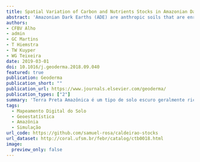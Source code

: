 ```yaml
---
title: Spatial Variation of Carbon and Nutrients Stocks in Amazonian Dark Earth
abstract: 'Amazonian Dark Earths (ADE) are anthropic soils that are enriched in carbon (C) and several nutrients, particularly calcium (Ca) and phosphorus (P), when compared to adjacent soils from the Amazon basin. Studies on ADE empower the understanding of complex pre-Columbian cultural development in the Amazon and may also provide insights for future sustainable agricultural practices in the tropics. ADE are highly variable in size, depth and soil physico-chemical characteristics. Nonetheless, the differentiation between ADE and the adjacent soils is not standardized and is commonly done based on visual field observations. In this regard, the pretic horizon has been recently proposed as an attempt to classify ADE systematically. Spatial modelling techniques can be of great use to study the structure of the spatial variation of soil properties in highly variable areas. Here, we predicted the carbon and nutrients stocks in ADE by applying spatial modelling techniques using an environmental covariate (i.e. expected anthropic enrichment gradient) in our model. In addition, we used the pretic horizon criteria to classify pretic and non-pretic areas and evaluate their relative contribution to the total stocks. In this study, we collected soil samples from five 20-cm soil layers at n = 53 georeferenced points placed in a grid of about 10 to 60 m spacing in a study area located in Central Amazon (~9.4 ha). Ceramic fragments were weighed and quantified. Samples were analysed for: Total C, Total Ca, Total P, Exchangeable Ca + Mg, Extractable P, soil pH, potential CEC (pH = 7.0) and the clay content. The use of the pretic horizon criteria allowed us to clearly distinguish two unambiguous areas with a sharp transition, rather than a smooth continuum, in contrast to previous studies in ADE. Depth- and profile-wise linear regression model parameters indicated a greater importance of the chosen environmental covariate (i.e. expected anthropic enrichment gradient) to explain the spatial variation of Total Ca and Total P stocks than Total C stocks. The overall Total Ca and Total P stocks were twice as large in the pretic area when compared to the non-pretic area.'
authors: 
- CFBV Alho
- admin
- GC Martins
- T Hiemstra
- TW Kuyper
- WG Teixeira
date: 2019-03-01
doi: 10.1016/j.geoderma.2018.09.040
featured: true
publication: Geoderma
publication_short: ""
publication_url: https://www.journals.elsevier.com/geoderma/
publication_types: ["2"]
summary: 'Terra Preta Amazônica é um tipo de solo escuro geralmente rico em C, Ca e P. Neste estudo, nós mapeamos o conteúdo e estoque desses elementos em uma área da Amazônia Central usando a co-krigagem universal com uma covariável criada para representar o enriquecimento antrópico esperado do solo com esses elementos. Nós também separamos as áreas préticas das não-préticas usando simulações gaussianas sequenciais e critérios de classificação do WRB. Nossos resultados mostraram que a área prética está mais relacionada a maiores estoques de Ca e P -- do que de C --, sendo assim marcadores mais eficientes de Terra Preta Amazônica -- do que o C.'
tags:
  - Mapeamento Digital do Solo
  - Geoestatística
  - Amazônia
  - Simulação
url_code: https://github.com/samuel-rosa/caldeirao-stocks
url_dataset: http://coral.ufsm.br/febr/catalog/ctb0018.html
image:
  preview_only: false
---
```


